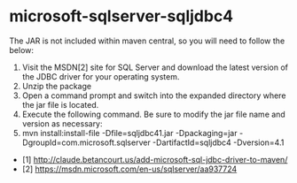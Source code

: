 # microsoft-sqlserver-sqljdbc4
The JAR is not included within maven central, so you will need to follow the below:

1. Visit the MSDN[2] site for SQL Server and download the latest version of the JDBC driver for your operating system.
2. Unzip the package
3. Open a command prompt and switch into the expanded directory where the jar file is located.
4. Execute the following command. Be sure to modify the jar file name and version as necessary:
5. mvn install:install-file -Dfile=sqljdbc41.jar -Dpackaging=jar -DgroupId=com.microsoft.sqlserver -DartifactId=sqljdbc4 -Dversion=4.1

- [1] http://claude.betancourt.us/add-microsoft-sql-jdbc-driver-to-maven/
- [2] https://msdn.microsoft.com/en-us/sqlserver/aa937724
